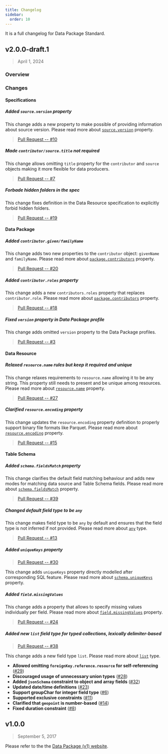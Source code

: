 ```yaml
---
title: Changelog
sidebar:
  order: 10
---
```


It is a full changelog for Data Package Standard.

## v2.0.0-draft.1

> April 1, 2024

### Overview

### Changes

#### Specifications

##### Added `source.version` property

This change adds a new property to make possible of providing information about source version. Please read more about [`source.version`](../../specifications/data-package/#sources) property.

> [Pull Request -- #10](https://github.com/frictionlessdata/datapackage/pull/10)

##### Made `contributor/source.title` not required

This change allows omitting `title` property for the `contributor` and `source` objects making it more flexible for data producers.

> [Pull Request -- #7](https://github.com/frictionlessdata/datapackage/pull/7)

##### Forbade hidden folders in the spec

This change fixes definition in the Data Resource specification to explicitly forbid hidden folders.

> [Pull Request -- #19](https://github.com/frictionlessdata/datapackage/pull/19)

#### Data Package

##### Added `contributor.given/familyName`

This change adds two new properties to the `contributor` object: `givenName` and `familyName`. Please read more about [`package.contributors`](../../specifications/data-resource/#contributors) property.

> [Pull Request -- #20](https://github.com/frictionlessdata/datapackage/pull/20)

##### Added `contributor.roles` property

This change adds a new `contributors.roles` property that replaces `contributor.role`. Please read more about [`package.contributors`](../../specifications/data-resource/#contributors) property.

> [Pull Request -- #18](https://github.com/frictionlessdata/datapackage/pull/18)

##### Fixed `version` property in Data Package profile

This change adds omitted `version` property to the Data Package profiles.

> [Pull Request -- #3](https://github.com/frictionlessdata/datapackage/pull/3)

#### Data Resource

##### Relaxed `resource.name` rules but keep it required and unique

This change relaxes requirements to `resource.name` allowing it to be any string. This property still needs to present and be unique among resources. Please read more about [`resource.name`](../../specifications/data-resource/#name) property.

> [Pull Request -- #27](https://github.com/frictionlessdata/datapackage/pull/27)

##### Clarified `resource.encoding` property

This change updates the `resource.encoding` property definition to properly support binary file formats like Parquet. Please read more about [`resource.encoding`](../../specifications/data-resource/#encoding) property.

> [Pull Request -- #15](https://github.com/frictionlessdata/datapackage/pull/15)

#### Table Schema

##### Added `schema.fieldsMatch` property

This change clarifies the default field matching behaviour and adds new modes for matching data source and Table Schema fields. Please read more about [`schema.fieldsMatch`](../../specifications/table-schema/#fieldsmatch) property.

> [Pull Request -- #39](https://github.com/frictionlessdata/datapackage/pull/39)

##### Changed default field type to be `any`

This change makes field type to be `any` by default and ensures that the field type is not inferred if not provided. Please read more about [`any`](../../specifications/table-schema/#any) type.

> [Pull Request -- #13](https://github.com/frictionlessdata/datapackage/pull/13)

##### Added `uniqueKeys` property

> [Pull Request -- #30](https://github.com/frictionlessdata/datapackage/pull/30)

This change adds `uniqueKeys` property directly modelled after corresponding SQL feature. Please read more about [`schema.uniqueKeys`](../../specifications/table-schema/#uniquekeys) property.

##### Added `field.missingValues`

This change adds a property that allows to specify missing values individually per field. Please read more about [`field.missingValues`](../../specifications/table-schema/#missingvalues) property.

> [Pull Request -- #24](https://github.com/frictionlessdata/datapackage/pull/24)

##### Added new `list` field type for typed collections, lexically delimiter-based

> [Pull Request -- #38](https://github.com/frictionlessdata/datapackage/pull/38)

This change adds a new field type `list`. Please read more about [`list`](../../specifications/table-schema/#list) type.

- **Allowed omitting `foreignKey.reference.resource` for self-referencing** ([#29](https://github.com/frictionlessdata/datapackage/pull/29))
- **Discouraged usage of unnecessary union types** ([#28](https://github.com/frictionlessdata/datapackage/pull/28))
- **Added `jsonSchema` constraint to object and array fields** ([#32](https://github.com/frictionlessdata/datapackage/pull/32))
- **Updated date/time definitions** ([#23](https://github.com/frictionlessdata/datapackage/pull/23))
- **Support groupChar for integer field type** ([#6](https://github.com/frictionlessdata/datapackage/pull/6))
- **Supported exclusive constraints** ([#11](https://github.com/frictionlessdata/datapackage/pull/11))
- **Clarified that `geopoint` is number-based** ([#14](https://github.com/frictionlessdata/datapackage/pull/14))
- **Fixed duration constraint** ([#8](https://github.com/frictionlessdata/datapackage/pull/8))

## v1.0.0

> September 5, 2017

Please refer to the the [Data Package (v1) website](https://specs.frictionlessdata.io/).
